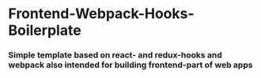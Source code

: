 # Frontend-Webpack-Hooks-Boilerplate

### Simple template based on react- and redux-hooks and webpack also intended for building frontend-part of web apps 
